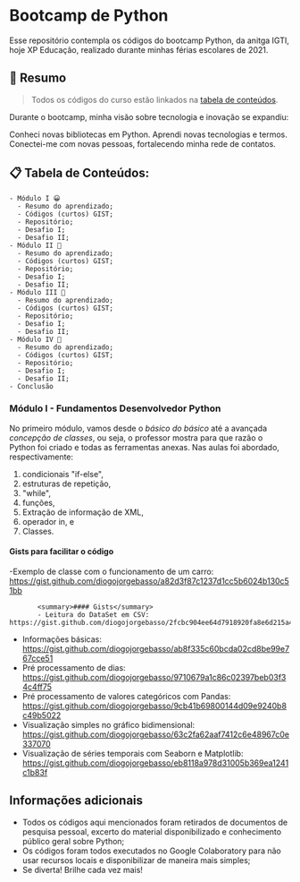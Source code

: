 # Bootcamp de Python

Esse repositório contempla os códigos do bootcamp Python, da anitga IGTI, hoje XP Educação, realizado durante minhas férias escolares de 2021.

## 📘 Resumo

> Todos os códigos do curso estão linkados na [tabela de conteúdos](#table_of_contents "Tabela de Conteúdos").

Durante o bootcamp, minha visão sobre tecnologia e inovação se expandiu:

Conheci novas bibliotecas em Python.
Aprendi novas tecnologias e termos.
Conectei-me com novas pessoas, fortalecendo minha rede de contatos.

## 📋 Tabela de Conteúdos:

<a name="table_of_contents"></a>

```plaintext
- Módulo I 😀
  - Resumo do aprendizado;
  - Códigos (curtos) GIST;
  - Repositório;
  - Desafio I;
  - Desafio II;
- Módulo II 🤩
  - Resumo do aprendizado;
  - Códigos (curtos) GIST;
  - Repositório;
  - Desafio I;
  - Desafio II;
- Módulo III 🧠
  - Resumo do aprendizado;
  - Códigos (curtos) GIST;
  - Repositório;
  - Desafio I;
  - Desafio II;
- Módulo IV 🌱
  - Resumo do aprendizado;
  - Códigos (curtos) GIST;
  - Repositório;
  - Desafio I;
  - Desafio II;
- Conclusão
```

### Módulo I - Fundamentos Desenvolvedor Python

No primeiro módulo, vamos desde o _básico do básico_ até a avançada _concepção de classes_, ou seja, o professor mostra para que razão o Python foi criado e todas as ferramentas anexas. Nas aulas foi abordado, respectivamente:

1. condicionais "if-else",
2. estruturas de repetição,
3. "while",
4. funções,
5. Extração de informação de XML,
6. operador in, e
7. Classes.

#### Gists para facilitar o código

-Exemplo de classe com o funcionamento de um carro: https://gist.github.com/diogojorgebasso/a82d3f87c1237d1cc5b6024b130c51bb

           <summary>#### Gists</summary>
           - Leitura do DataSet em CSV: https://gist.github.com/diogojorgebasso/2fcbc904ee64d7918920fa8e6d215a43

- Informações básicas: https://gist.github.com/diogojorgebasso/ab8f335c60bcda02cd8be99e767cce51
- Pré processamento de dias: https://gist.github.com/diogojorgebasso/9710679a1c86c02397beb03f34c4ff75
- Pré processamento de valores categóricos com Pandas: https://gist.github.com/diogojorgebasso/9cb41b69800144d09e9240b8c49b5022
- Visualização simples no gráfico bidimensional: https://gist.github.com/diogojorgebasso/63c2fa62aaf7412c6e48967c0e337070
- Visualização de séries temporais com Seaborn e Matplotlib: https://gist.github.com/diogojorgebasso/eb8118a978d31005b369ea1241c1b83f

## Informações adicionais

- Todos os códigos aqui mencionados foram retirados de documentos de pesquisa pessoal, excerto do material disponibilizado e conhecimento público geral sobre Python;
- Os códigos foram todos executados no Google Colaboratory para não usar recursos locais e disponibilizar de maneira mais simples;
- Se diverta! Brilhe cada vez mais!
